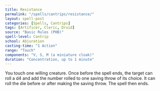 ```yaml
---
title: Resistance
permalink: "/spells/cantrips/resistance/"
layout: spell-post
categories: [Spells, Cantrips]
tags: [Artificer, Cleric, Druid]
source: "Basic Rules (PHB)"
spell-level: Cantrip
school: Abjuration
casting-time: "1 Action"
range: "Touch"
components: "V, S, M (a miniature cloak)"
duration: "Concentration, up to 1 minute"
---
```


You touch one willing creature. Once before the spell ends, the target can roll a d4 and add the number rolled to one saving throw of its choice. It can roll the die before or after making the saving throw. The spell then ends.